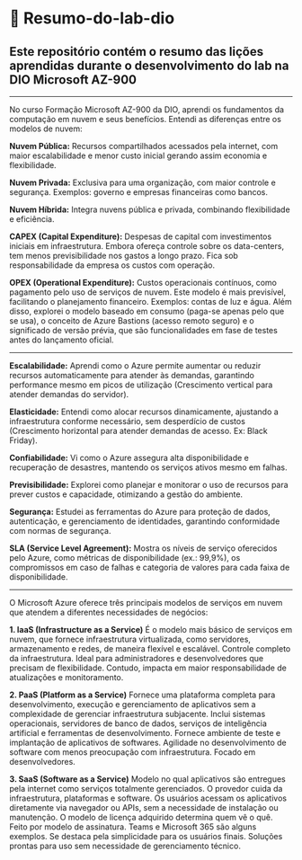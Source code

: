 # 📘 Resumo-do-lab-dio
## Este repositório contém o resumo das lições aprendidas durante o desenvolvimento do lab na DIO Microsoft AZ-900
---
No curso Formação Microsoft AZ-900 da DIO, aprendi os fundamentos da computação em nuvem e seus benefícios. Entendi as diferenças entre os modelos de nuvem:

**Nuvem Pública:** Recursos compartilhados acessados pela internet, com maior escalabilidade e menor custo inicial gerando assim economia e flexibilidade. 

**Nuvem Privada:** Exclusiva para uma organização, com maior controle e segurança. Exemplos: governo e empresas financeiras como bancos.

**Nuvem Híbrida:** Integra nuvens pública e privada, combinando flexibilidade e eficiência.


**CAPEX (Capital Expenditure):** Despesas de capital com investimentos iniciais em infraestrutura. Embora ofereça controle sobre os data-centers, tem menos previsibilidade nos gastos a longo prazo. Fica sob responsabilidade da empresa os custos com operação.

**OPEX (Operational Expenditure):** Custos operacionais contínuos, como pagamento pelo uso de serviços de nuvem. Este modelo é mais previsível, facilitando o planejamento financeiro. Exemplos: contas de luz e água.
Além disso, explorei o modelo baseado em consumo (paga-se apenas pelo que se usa), o conceito de Azure Bastions (acesso remoto seguro) e o significado de versão prévia, que são funcionalidades em fase de testes antes do lançamento oficial.

---

**Escalabilidade:** Aprendi como o Azure permite aumentar ou reduzir recursos automaticamente para atender às demandas, garantindo performance mesmo em picos de utilização (Crescimento vertical para atender demandas do servidor).

**Elasticidade:** Entendi como alocar recursos dinamicamente, ajustando a infraestrutura conforme necessário, sem desperdício de custos (Crescimento horizontal para atender demandas de acesso. Ex: Black Friday).

**Confiabilidade:** Vi como o Azure assegura alta disponibilidade e recuperação de desastres, mantendo os serviços ativos mesmo em falhas.

**Previsibilidade:** Explorei como planejar e monitorar o uso de recursos para prever custos e capacidade, otimizando a gestão do ambiente.

**Segurança:** Estudei as ferramentas do Azure para proteção de dados, autenticação, e gerenciamento de identidades, garantindo conformidade com normas de segurança.

**SLA (Service Level Agreement):** Mostra os níveis de serviço oferecidos pelo Azure, como métricas de disponibilidade (ex.: 99,9%), os compromissos em caso de falhas e categoria de valores para cada faixa de disponibilidade. 

---

O Microsoft Azure oferece três principais modelos de serviços em nuvem que atendem a diferentes necessidades de negócios:

**1. IaaS (Infrastructure as a Service)**
É o modelo mais básico de serviços em nuvem, que fornece infraestrutura virtualizada, como servidores, armazenamento e redes, de maneira flexível e escalável.  Controle completo da infraestrutura. Ideal para administradores e desenvolvedores que precisam de flexibilidade. Contudo, impacta em maior responsabilidade de atualizações e monitoramento.

**2. PaaS (Platform as a Service)**
Fornece uma plataforma completa para desenvolvimento, execução e gerenciamento de aplicativos sem a complexidade de gerenciar infraestrutura subjacente. Inclui sistemas operacionais, servidores de banco de dados, serviços de inteligência artificial e ferramentas de desenvolvimento. Fornece ambiente de teste e implantação de aplicativos de softwares. Agilidade no desenvolvimento de software com menos preocupação com infraestrutura. Focado em desenvolvedores.

**3. SaaS (Software as a Service)**
Modelo no qual aplicativos são entregues pela internet como serviços totalmente gerenciados. O provedor cuida da infraestrutura, plataformas e software. Os usuários acessam os aplicativos diretamente via navegador ou APIs, sem a necessidade de instalação ou manutenção. O modelo de licença adquirido determina quem vê o quê. Feito por modelo de assinatura. Teams e Microsoft 365 são alguns exemplos. Se destaca pela simplicidade para os usuários finais. Soluções prontas para uso sem necessidade de gerenciamento técnico.

